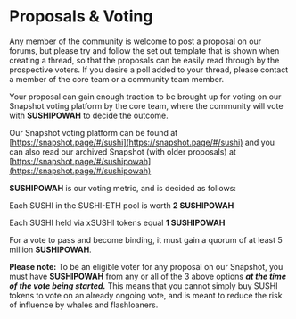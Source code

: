 # Proposals & Voting

Any member of the community is welcome to post a proposal on our forums, but please try and follow the set out template that is shown when creating a thread, so that the proposals can be easily read through by the prospective voters.
If you desire a poll added to your thread, please contact a member of the core team or a community team member.

Your proposal can gain enough traction to be brought up for voting on our Snapshot voting platform by the core team, where the community will vote with **SUSHIPOWAH** to decide the outcome.

Our Snapshot voting platform can be found at [https://snapshot.page/#/sushi](https://snapshot.page/#/sushi) and you can also read our archived Snapshot (with older proposals) at [https://snapshot.page/#/sushipowah](https://snapshot.page/#/sushipowah)

**SUSHIPOWAH** is our voting metric, and is decided as follows:

Each SUSHI in the SUSHI-ETH pool is worth **2 SUSHIPOWAH**

Each SUSHI held via xSUSHI tokens equal **1 SUSHIPOWAH**

For a vote to pass and become binding, it must gain a quorum of at least 5 million **SUSHIPOWAH**.

**Please note:** To be an eligible voter for any proposal on our Snapshot, you must have **SUSHIPOWAH** from any or all of the 3 above options **_at the time of the vote being started._** This means that you cannot simply buy SUSHI tokens to vote on an already ongoing vote, and is meant to reduce the risk of influence by whales and flashloaners.
